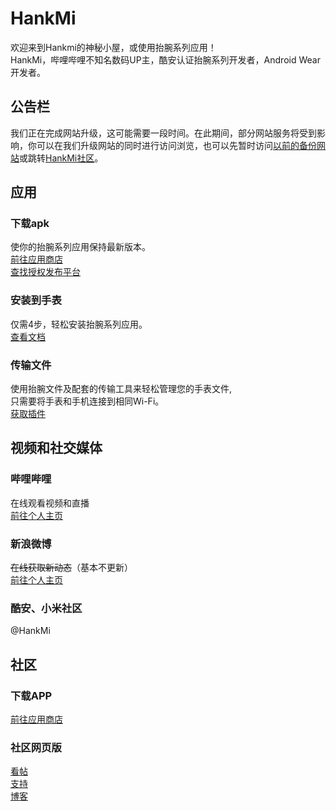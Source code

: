 # HankMi
欢迎来到Hankmi的神秘小屋，或使用抬腕系列应用！  
HankMi，哔哩哔哩不知名数码UP主，酷安认证抬腕系列开发者，Android Wear开发者。


## 公告栏
我们正在完成网站升级，这可能需要一段时间。在此期间，部分网站服务将受到影响，你可以在我们升级网站的同时进行访问浏览，也可以先暂时访问[以前的备份网站](https://hankmi.mysxl.cn/)或跳转[HankMi社区](https://support.hankmi.com/)。


## 应用

### 下载apk 
使你的抬腕系列应用保持最新版本。  
[前往应用商店](download/apps.md)  
[查找授权发布平台](download/to3rd.md)
### 安装到手表
仅需4步，轻松安装抬腕系列应用。  
[查看文档](support/install.md)
### 传输文件
使用抬腕文件及配套的传输工具来轻松管理您的手表文件,  
只需要将手表和手机连接到相同Wi-Fi。  
[获取插件](https://support.qq.com/products/350783/faqs/110472)


## 视频和社交媒体

### 哔哩哔哩
在线观看视频和直播  
[前往个人主页](https://space.bilibili.com/400656980)
### 新浪微博
~~在线获取新动态~~（基本不更新）  
[前往个人主页](https://weibo.com/u/6495434022)
### 酷安、小米社区
@HankMi


## 社区

### 下载APP
[前往应用商店](download/hankmisq.md)
### 社区网页版
[看帖](https://support.qq.com/products/350783)  
[支持](https://support.qq.com/products/350783/faqs-more/)  
[博客](https://support.qq.com/products/350783/blog-archive)
